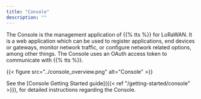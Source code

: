 ```yaml
---
title: "Console"
description: ""
---
```


The Console is the management application of {{% tts %}} for LoRaWAN. It is a web application which can be used to register applications, end devices or gateways, monitor network traffic, or configure network related options, among other things. The Console uses an OAuth access token to communicate with {{% tts %}}.

<!--more-->

{{< figure src="../console_overview.png" alt="Console" >}}

See the [Console Getting Started guide]({{< ref "/getting-started/console" >}}), for detailed instructions regarding the Console.

